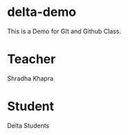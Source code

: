 # delta-demo
This is  a Demo for GIt and Github Class.

# Teacher 
Shradha Khapra

# Student
Delta Students
